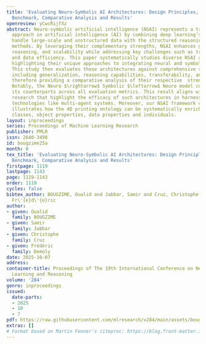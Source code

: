 ```yaml
---
title: 'Evaluating Neuro-Symbolic AI Architectures: Design Principles, Qualitative
  Benchmark, Comparative Analysis and Results'
openreview: yCwcRijfXz
abstract: Neuro-symbolic artificial intelligence (NSAI) represents a transformative
  approach in artificial intelligence (AI) by combining deep learning’s ability to
  handle large-scale and unstructured data with the structured reasoning of symbolic
  methods. By leveraging their complementary strengths, NSAI enhances generalization,
  reasoning, and scalability while addressing key challenges such as transparency
  and data efficiency. This paper systematically studies diverse NSAI architectures,
  highlighting their unique approaches to integrating neural and symbolic components.
  This study then evaluates these architectures against comprehensive set of criteria,
  including generalization, reasoning capabilities, transferability, and interpretability,
  therefore providing a comparative analysis of their respective  strengths and limitations.
  Notably, the Neuro $\rightarrow$ Symbolic $\leftarrow$ Neuro model consistenty outperforms
  its counterparts across all evaluation metrics. This result aligns with state-of-the-art
  research that highlight the efficacy of such architectures in harnessing advanced
  technologies like multi-agent systems. Moreover, our NSAI framework using retrieval-augmented
  illustrates how the 4D printing ontology can be systematically enriched with additional
  classes, object properties, data properties and individuals.
layout: inproceedings
series: Proceedings of Machine Learning Research
publisher: PMLR
issn: 2640-3498
id: bougzime25a
month: 0
tex_title: 'Evaluating Neuro-Symbolic AI Architectures: Design Principles, Qualitative
  Benchmark, Comparative Analysis and Results'
firstpage: 1119
lastpage: 1143
page: 1119-1143
order: 1119
cycles: false
bibtex_author: BOUGZIME, Oualid and Jabbar, Samir and Cruz, Christophe and Demoly,
  Fr\'{e}d\'{e}ric
author:
- given: Oualid
  family: BOUGZIME
- given: Samir
  family: Jabbar
- given: Christophe
  family: Cruz
- given: Frédéric
  family: Demoly
date: 2025-10-07
address:
container-title: Proceedings of The 19th International Conference on Neurosymbolic
  Learning and Reasoning
volume: '284'
genre: inproceedings
issued:
  date-parts:
  - 2025
  - 10
  - 7
pdf: https://raw.githubusercontent.com/mlresearch/v284/main/assets/bougzime25a/bougzime25a.pdf
extras: []
# Format based on Martin Fenner's citeproc: https://blog.front-matter.io/posts/citeproc-yaml-for-bibliographies/
---
```


